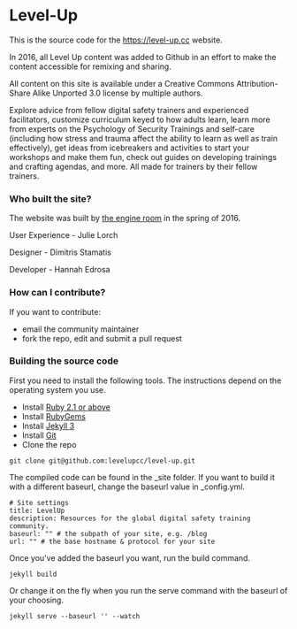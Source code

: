 # Level-Up

This is the source code for the https://level-up.cc website.

In 2016, all Level Up content was added to Github in an effort to make the content accessible for remixing and sharing.

All content on this site is available under a Creative Commons Attribution-Share Alike Unported 3.0 license by multiple authors.

Explore advice from fellow digital safety trainers and experienced facilitators, customize curriculum keyed to how adults learn, learn more from experts on the Psychology of Security Trainings and self-care (including how stress and trauma affect the ability to learn as well as train effectively), get ideas from icebreakers and activities to start your workshops and make them fun, check out guides on developing trainings and crafting agendas, and more. All made for trainers by their fellow trainers.

### Who built the site?

The website was built by [the engine room](www.theengineroom.org) in the spring of 2016.

User Experience - Julie Lorch

Designer - Dimitris Stamatis

Developer - Hannah Edrosa

### How can I contribute?

If you want to contribute:
- email the community maintainer
- fork the repo, edit and submit a pull request

### Building the source code

First you need to install the following tools. The instructions depend on the operating system you use.

- Install [Ruby 2.1 or above](https://www.ruby-lang.org/en/documentation/installation/)
- Install [RubyGems](https://rubygems.org/pages/download)
- Install [Jekyll 3](https://jekyllrb.com/docs/installation/)
- Install [Git](https://git-scm.com/downloads)
- Clone the repo

```
git clone git@github.com:levelupcc/level-up.git

```

The compiled code can be found in the _site folder. If you want to build it with a different baseurl, change the baseurl value in _config.yml.

```
# Site settings
title: LevelUp
description: Resources for the global digital safety training community.
baseurl: "" # the subpath of your site, e.g. /blog
url: "" # the base hostname & protocol for your site

```

Once you've added the baseurl you want, run the build command.

```
jekyll build
```


Or change it on the fly when you run the serve command with the baseurl of your choosing.

```
jekyll serve --baseurl '' --watch
```
